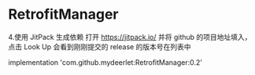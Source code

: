 # RetrofitManager


4.使用 JitPack 生成依赖
打开 https://jitpack.io/ 并将 github 的项目地址填入，点击 Look Up
会看到刚刚提交的 release 的版本号在列表中

  implementation 'com.github.mydeerlet:RetrofitManager:0.2'

